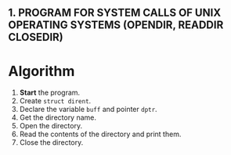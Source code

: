 ## 1. PROGRAM FOR SYSTEM CALLS OF UNIX OPERATING SYSTEMS (OPENDIR, READDIR CLOSEDIR)
# Algorithm

1. **Start** the program.
2. Create `struct dirent`.
3. Declare the variable `buff` and pointer `dptr`.
4. Get the directory name.
5. Open the directory.
6. Read the contents of the directory and print them.
7. Close the directory.
